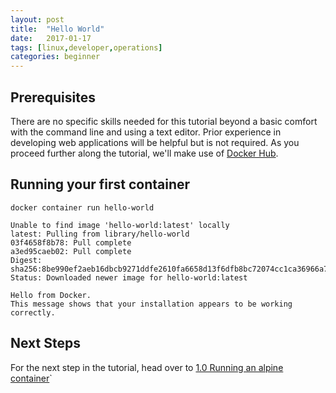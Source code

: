 ```yaml
---
layout: post
title:  "Hello World"
date:   2017-01-17
tags: [linux,developer,operations]
categories: beginner
---
```

## Prerequisites
There are no specific skills needed for this tutorial beyond a basic comfort with the command line and using a text editor. Prior experience in developing web applications will be helpful but is not required. As you proceed further along the tutorial, we'll make use of [Docker Hub](https://hub.docker.com/).

## Running your first container

```.term1
docker container run hello-world
```
```
Unable to find image 'hello-world:latest' locally
latest: Pulling from library/hello-world
03f4658f8b78: Pull complete
a3ed95caeb02: Pull complete
Digest: sha256:8be990ef2aeb16dbcb9271ddfe2610fa6658d13f6dfb8bc72074cc1ca36966a7
Status: Downloaded newer image for hello-world:latest

Hello from Docker.
This message shows that your installation appears to be working correctly.
```

## Next Steps
For the next step in the tutorial, head over to [1.0 Running an alpine container](../alpine)`
